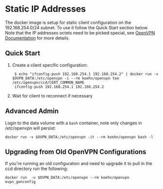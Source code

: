 # Static IP Addresses

The docker image is setup for static client configuration on the 192.168.254.0/24 subnet.  To use it follow the Quick Start section below.  Note that the IP addresses octets need to be picked special, see [OpenVPN Documentation](https://openvpn.net/index.php/open-source/documentation/howto.html#policy) for more details.

## Quick Start

1. Create a client specific configuration:

        $ echo "ifconfig-push 192.168.254.1 192.168.254.2" | docker run -v $OVPN_DATA:/etc/openvpn -i --rm koehn/openvpn tee /etc/openvpn/ccd/CERT_COMMON_NAME
        ifconfig-push 192.168.254.1 192.168.254.2

2. Wait for client to reconnect if necessary

## Advanced Admin

Login to the data volume with a `bash` container, note only changes in /etc/openvpn will persist:

    docker run -v $OVPN_DATA:/etc/openvpn -it --rm koehn/openvpn bash -l

## Upgrading from Old OpenVPN Configurations

If you're running an old configuration and need to upgrade it to pull in the ccd directory run the following:

    docker run  -v $OVPN_DATA:/etc/openvpn --rm koehn/openvpn ovpn_genconfig
